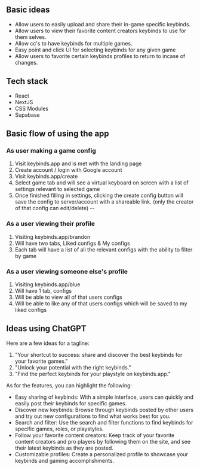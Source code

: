 ## Basic ideas

- Allow users to easily upload and share their in-game specific keybinds.
- Allow users to view their favorite content creators keybinds to use for them selves.
- Allow cc's to have keybinds for multiple games.
- Easy point and click UI for selecting keybinds for any given game
- Allow users to favorite certain keybinds profiles to return to incase of changes.

## Tech stack

- React
- NextJS
- CSS Modules
- Supabase

## Basic flow of using the app

### As user making a game config

1) Visit keybinds.app and is met with the landing page
2) Create account / login with Google account
3) Visit keybinds.app/create
4) Select game tab and will see a virtual keyboard on screen with a list of settings relevant to selected game
5) Once finished filling in settings, clicking the create config button will save the config to server/account with a shareable link. (only the creator of that config can edit/delete)
-- 

### As a user viewing their profile

1)  Visiting keybinds.app/brandon 
2)  Will have two tabs, Liked configs & My configs
3)  Each tab will have a list of all the relevant configs with the ability to filter by game

### As a user viewing someone else's profile

1)  Visiting keybinds.app/blue
2)  Will have 1 tab, configs
3)  Will be able to view all of that users configs
4)  Will be able to like any of that users configs which will be saved to my liked configs

## Ideas using ChatGPT

Here are a few ideas for a tagline:

1.  "Your shortcut to success: share and discover the best keybinds for your favorite games."
2.  "Unlock your potential with the right keybinds."
3.  "Find the perfect keybinds for your playstyle on keybinds.app."

As for the features, you can highlight the following:

-   Easy sharing of keybinds: With a simple interface, users can quickly and easily post their keybinds for specific games.
-   Discover new keybinds: Browse through keybinds posted by other users and try out new configurations to find what works best for you.
-   Search and filter: Use the search and filter functions to find keybinds for specific games, roles, or playstyles.
-   Follow your favorite content creators: Keep track of your favorite content creators and pro players by following them on the site, and see their latest keybinds as they are posted.
-   Customizable profiles: Create a personalized profile to showcase your keybinds and gaming accomplishments.
